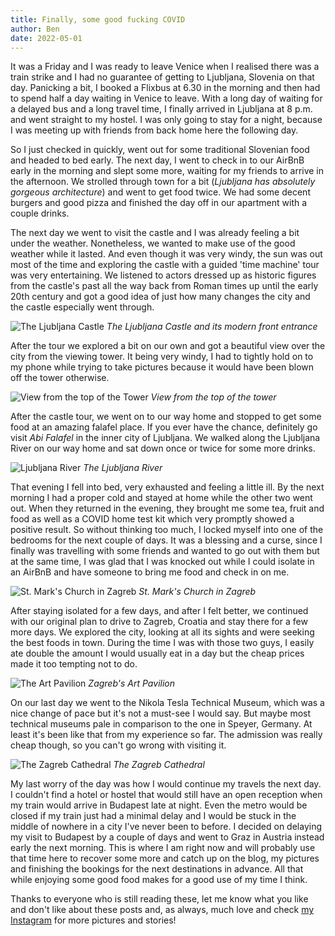 ```yaml
---
title: Finally, some good fucking COVID
author: Ben
date: 2022-05-01
---
```


It was a Friday and I was ready to leave Venice when I realised there was a train strike and I had no guarantee of getting to Ljubljana, Slovenia on that day. Panicking a bit, I booked a Flixbus at 6.30 in the morning and then had to spend half a day waiting in Venice to leave. With a long day of waiting for a delayed bus and a long travel time, I finally arrived in Ljubljana at 8 p.m. and went straight to my hostel. I was only going to stay for a night, because I was meeting up with friends from back home here the following day.

So I just checked in quickly, went out for some traditional Slovenian food and headed to bed early. The next day, I went to check in to our AirBnB early in the morning and slept some more, waiting for my friends to arrive in the afternoon. We strolled through town for a bit (*Ljubljana has absolutely gorgeous architecture*) and went to get food twice. We had some decent burgers and good pizza and finished the day off in our apartment with a couple drinks.

The next day we went to visit the castle and I was already feeling a bit under the weather. Nonetheless, we wanted to make use of the good weather while it lasted. And even though it was very windy, the sun was out most of the time and exploring the castle with a guided 'time machine' tour was very entertaining. We listened to actors dressed up as historic figures from the castle's past all the way back from Roman times up until the early 20th century and got a good idea of just how many changes the city and the castle especially went through.

![The Ljubljana Castle](../images/ljubljana-castle.jpg)
*The Ljubljana Castle and its modern front entrance*

After the tour we explored a bit on our own and got a beautiful view over the city from the viewing tower. It being very windy, I had to tightly hold on to my phone while trying to take pictures because it would have been blown off the tower otherwise.

![View from the top of the Tower](../images/ljubljana-from-castle.jpg)
*View from the top of the tower*

After the castle tour, we went on to our way home and stopped to get some food at an amazing falafel place. If you ever have the chance, definitely go visit *Abi Falafel* in the inner city of Ljubljana. We walked along the Ljubljana River on our way home and sat down once or twice for some more drinks.

![Ljubljana River](../images/ljubljana-river.jpg)
*The Ljubljana River*

That evening I fell into bed, very exhausted and feeling a little ill. By the next morning I had a proper cold and stayed at home while the other two went out. When they returned in the evening, they brought me some tea, fruit and food as well as a COVID home test kit which very promptly showed a positive result. So without thinking too much, I locked myself into one of the bedrooms for the next couple of days. It was a blessing and a curse, since I finally was travelling with some friends and wanted to go out with them but at the same time, I was glad that I was knocked out while I could isolate in an AirBnB and have someone to bring me food and check in on me.

![St. Mark's Church in Zagreb](../images/zagreb-stmarks-church.jpg)
*St. Mark's Church in Zagreb*

After staying isolated for a few days, and after I felt better, we continued with our original plan to drive to Zagreb, Croatia and stay there for a few more days. We explored the city, looking at all its sights and were seeking the best foods in town. During the time I was with those two guys, I easily ate double the amount I would usually eat in a day but the cheap prices made it too tempting not to do.

![The Art Pavilion](../images/zagreb-art-pavilion.jpg)
*Zagreb's Art Pavilion*

On our last day we went to the Nikola Tesla Technical Museum, which was a nice change of pace but it's not a must-see I would say. But maybe most technical museums pale in comparison to the one in Speyer, Germany. At least it's been like that from my experience so far. The admission was really cheap though, so you can't go wrong with visiting it.

![The Zagreb Cathedral](../images/zagreb-cathedral.jpg)
*The Zagreb Cathedral*

My last worry of the day was how I would continue my travels the next day. I couldn't find a hotel or hostel that would still have an open reception when my train would arrive in Budapest late at night. Even the metro would be closed if my train just had a minimal delay and I would be stuck in the middle of nowhere in a city I've never been to before. I decided on delaying my visit to Budapest by a couple of days and went to Graz in Austria instead early the next morning. This is where I am right now and will probably use that time here to recover some more and catch up on the blog, my pictures and finishing the bookings for the next destinations in advance. All that while enjoying some good food makes for a good use of my time I think.

Thanks to everyone who is still reading these, let me know what you like and don't like about these posts and, as always, much love and check [my Instagram](https://www.instagram.com/bengaminho/) for more pictures and stories!
